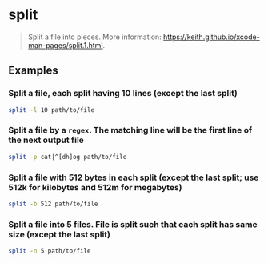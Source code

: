 # split

> Split a file into pieces. More information: <https://keith.github.io/xcode-man-pages/split.1.html>.

## Examples

### Split a file, each split having 10 lines (except the last split)

```bash
split -l 10 path/to/file
```

### Split a file by a `regex`. The matching line will be the first line of the next output file

```bash
split -p cat|^[dh]og path/to/file
```

### Split a file with 512 bytes in each split (except the last split; use 512k for kilobytes and 512m for megabytes)

```bash
split -b 512 path/to/file
```

### Split a file into 5 files. File is split such that each split has same size (except the last split)

```bash
split -n 5 path/to/file
```
